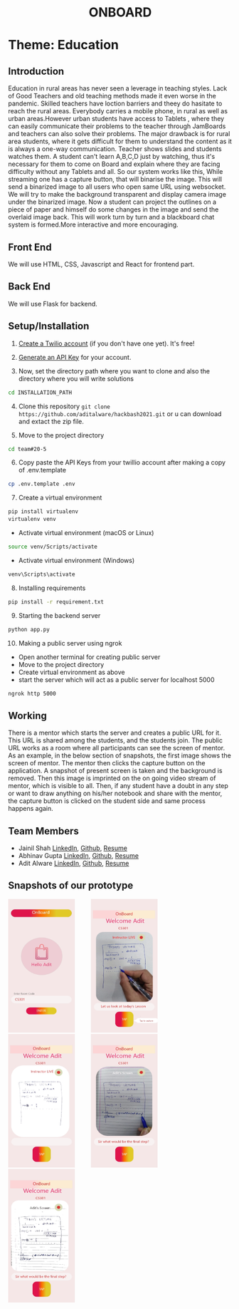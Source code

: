 <div align="center" ><h1> ONBOARD </h1></div>

# Theme: Education

## Introduction
Education in rural areas has never seen a leverage in teaching styles. Lack of Good Teachers and old teaching methods made it even worse in the pandemic. Skilled teachers have loction barriers and theey do hasitate to reach the rural areas. Everybody carries a mobile phone, in rural as well as urban areas.However urban students have access to Tablets , where they can easily communicate their problems to the teacher through JamBoards and teachers can also solve their problems. The major drawback is for rural area students, where it gets difficult for them to understand the content as it is always a one-way communication. Teacher shows slides and students watches them. A student can't learn A,B,C,D just by watching, thus it's necessary for them to come on Board and explain where they are facing difficulty without any Tablets and all. So our system works like this, While streaming one has a capture button, that will binarise the image. This will send a binarized image to all users who open same URL using websocket. We will try to make the background transparent and display camera image under the binarized image. Now a student can project the outlines on a piece of paper and himself do some changes in the image and send the overlaid image back. This will work turn by turn and a blackboard chat system is formed.More interactive and more encouraging.

## Front End
We will use HTML, CSS, Javascript and React for frontend part.

## Back End
We will use Flask for backend.




## Setup/Installation

1. [Create a Twilio account](https://www.twilio.com) (if you don't have one yet). It's free!


2. [Generate an API Key](https://www.twilio.com/console/project/api-keys) for your account.

3. Now, set the directory path where you want to clone and also the directory where you will write solutions

```sh
cd INSTALLATION_PATH 
```
4.  Clone this repository `git clone https://github.com/aditalware/hackbash2021.git`
or u can download and extact the zip file.

5. Move to the project directory
```sh
cd team#20-5
```
6. Copy paste the API Keys from your twillio account after making a copy of .env.template
```sh
cp .env.template .env
```
7. Create a virtual environment
```sh
pip install virtualenv
virtualenv venv
```
- Activate virtual environment (macOS or Linux)
```sh
source venv/Scripts/activate
```
- Activate virtual environment (Windows)

```sh
venv\Scripts\activate 
```
8. Installing requirements
```sh
pip install -r requirement.txt
```

9. Starting the backend server
```sh
python app.py 
```
10. Making a public server using ngrok
- Open another terminal for creating public server
- Move to the project directory 
- Create virtual environment as above
- start the server which will act as a public server for localhost 5000 


```sh
ngrok http 5000
```

## Working

There is a mentor which starts the server and creates a public URL for it. This URL is shared among the students, and the students join. The public URL works as a room where all participants can see the screen of mentor. As an example, in the below section of snapshots, the first image shows the screen of mentor. The mentor then clicks the capture button on the application. A snapshot of present screen is taken and the background is removed. Then this image is imprinted on the on going video stream of mentor, which is visible to all. Then, if any student have a doubt in any step or want to draw anything on his/her notebook and share with the mentor, the capture button is clicked on the student side and same process happens again. 




## Team Members

* Jainil Shah [LinkedIn](https://www.linkedin.com/in/jainilkumar-shah-0aa75b169/),   [Github](https://github.com/jainil-4801), [Resume](https://drive.google.com/file/d/1jZse9llxBDOqNqOKeKuVn2vobHs-LYv5/view?usp=sharing&authuser=1)
* Abhinav Gupta [LinkedIn](https://www.linkedin.com/in/abhinav-gupta-933825180/),   [Github](https://github.com/Abhinav1299), [Resume](https://drive.google.com/file/d/1nERlEjj9mbTIogQn7jutbf9rErhgLz3z/view?usp=sharing)
* Adit Alware [LinkedIn](https://www.linkedin.com/in/adit-alware-756652176/),   [Github](https://github.com/aditalware), [Resume](https://drive.google.com/file/d/1mu3hRqfxlkjiFHbX7DNu_u7vcAmBp__6/view?usp=sharing&authuser=1)



## Snapshots of our prototype

<img src="prototype/prototype1.jpeg" width="150" height="300">&emsp;  &emsp; <img src="prototype/prototype2.jpeg" width="150" height="300"> &emsp;  &emsp; <img src="prototype/prototype3.jpeg" width="150" height="300">&emsp;  &emsp; <img src="prototype/prototype4.jpeg" width="150" height="300">&emsp;  &emsp; <img src="prototype/prototype5.jpeg" width="150" height="300">